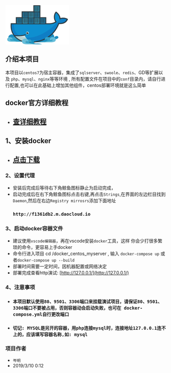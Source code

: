  
 <img src="logo.jpg" width="200" hegiht="200" align="center" />

##  介绍本项目
  本项目以`centos7`为宿主容器，集成了`sqlserver`、`swoole`、`redis`、GD等扩展以及 `php`、`mysql`、`nginx`等等环境 , 所有配置文件在项目中的`conf`目录内，请自行进行配置,也可以在此基础上增加其他组件，centos部署环境就是这么简单

##  docker官方详细教程
 * ##  [查详细教程](http://www.docker.org.cn/book/)

## 1、安装docker
*  ##  [点击下载](https://download.docker.com/win/stable/Docker%20for%20Windows%20Installer.exe)


### 2、设置代理
  *  安装后完成后等待右下角鲸鱼图标静止为启动完成，
  *  启动完成后在右下角鲸鱼图标点击右键,再点击`Strings`,在界面的左边栏目找到`Daemon`,然后在右边`Registry mirrosrs`添加下面地址
     ### `http://f1361db2.m.daocloud.io`

### 3、启动docker容器文件
   * 建议使用`vscode编辑器`，再在vscode安装`docker`工具，这样   你会少打很多繁琐的命令，更容易上手docker
   * 命令行进入项目 cd /docker_centos_myserver , 输入 `docker-compose up`  或者`docker-compose up --build` 
   * 部署时间需要一定时间，因机器配置或网络决定 
   * 部署完成查看http演试: [http://127.0.0.1/](http://127.0.0.1/)

### 4、注意事项
   * ###  `本项目默认使用80、9501、3306端口来挂载演试项目，请保证80、9501、3306端口不要被占用，否则容器动会启动失败，也可在 docker-compose.yml自行更改端口`
   * ###  `切记: MYSQL是另开的容器，用php连接mysql时，连接地址127.0.0.1连不上的，应该填写容器名称,如: mysql`


### 项目作者
  * `岑明`
  * 2019/3/10 0:12

